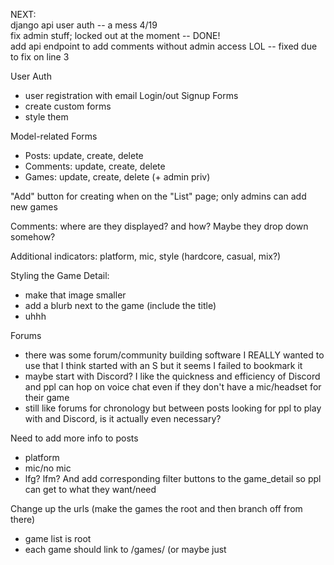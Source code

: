 NEXT:  
django api user auth -- a mess 4/19  
fix admin stuff; locked out at the moment -- DONE!  
add api endpoint to add comments without admin access LOL -- fixed due to fix on line 3  

User Auth
  - user registration with email
Login/out Signup Forms
  - create custom forms
  - style them

Model-related Forms
  - Posts: update, create, delete
  - Comments: update, create, delete
  - Games: update, create, delete (+ admin priv)

"Add" button for creating when on the "List" page; only admins can add new games

Comments: where are they displayed? and how? Maybe they drop down somehow? 

Additional indicators: platform, mic, style (hardcore, casual, mix?)

Styling the Game Detail: 
  - make that image smaller
  - add a blurb next to the game (include the title)
  - uhhh

Forums
  - there was some forum/community building software I REALLY wanted to use that I think started with an S but it seems I failed to bookmark it
  - maybe start with Discord? I like the quickness and efficiency of Discord and ppl can hop on voice chat even if they don't have a mic/headset for their game
  - still like forums for chronology but between posts looking for ppl to play with and Discord, is it actually even necessary?


Need to add more info to posts
  - platform
  - mic/no mic
  - lfg? lfm? 
And add corresponding filter buttons to the game_detail so ppl can get to what they want/need

Change up the urls (make the games the root and then branch off from there)
  - game list is root
  - each game should link to /games/<game title> (or maybe just <title>)
